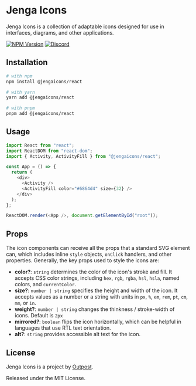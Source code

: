 # Jenga Icons

Jenga Icons is a collection of adaptable icons designed for use in interfaces, diagrams, and other applications.

[![NPM Version](https://img.shields.io/npm/v/@jengaicons/react.svg?style=flat)](https://www.npmjs.com/package/@jengaicons/react)
[![Discord](https://img.shields.io/discord/793832892781690891?color=7389D8&label=chat%20on%20Discord&logo=Discord&logoColor=ffffff)](https://discord.gg/sHnHPnAPZj)

## Installation

```sh
# with npm
npm install @jengaicons/react

# with yarn
yarn add @jengaicons/react

# with pnpm
pnpm add @jengaicons/react
```

## Usage

```js
import React from "react";
import ReactDOM from "react-dom";
import { Activity, ActivityFill } from "@jengaicons/react";

const App = () => {
  return (
    <div>
      <Activity />
      <ActivityFill color="#6864d4" size={32} />
    </div>
  );
};

ReactDOM.render(<App />, document.getElementById("root"));
```

## Props

The icon components can receive all the props that a standard SVG element can, which includes inline `style` objects, `onClick` handlers, and other properties. Generally, the key props used to style the icons are:

- **color?**: `string` determines the color of the icon's stroke and fill. It accepts CSS color strings, including `hex`, `rgb`, `rgba`, `hsl`, `hsla`, named colors, and `currentColor`.
- **size?**: `number | string` specifies the height and width of the icon. It accepts values as a number or a string with units in `px`, `%`, `em`, `rem`, `pt`, `cm`, `mm`, or `in`.
- **weight?**: `number | string` changes the thinkness / stroke-width of icons. Default is `2px`
- **mirrored?**: `boolean` flips the icon horizontally, which can be helpful in languages that use RTL text orientation.
- **alt?**: `string` provides accessible alt text for the icon.

## License

Jenga Icons is a project by [Outpost](https://outpost.run).

Released under the MIT License.

